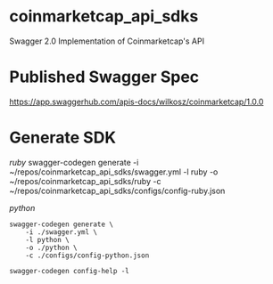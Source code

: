 # coinmarketcap_api_sdks
Swagger 2.0 Implementation of Coinmarketcap's API

# Published Swagger Spec
https://app.swaggerhub.com/apis-docs/wilkosz/coinmarketcap/1.0.0

# Generate SDK

*ruby*
swagger-codegen generate -i ~/repos/coinmarketcap_api_sdks/swagger.yml -l ruby -o ~/repos/coinmarketcap_api_sdks/ruby -c ~/repos/coinmarketcap_api_sdks/configs/config-ruby.json

*python*
```shell
swagger-codegen generate \
    -i ./swagger.yml \
    -l python \
    -o ./python \
    -c ./configs/config-python.json
```

```shell
swagger-codegen config-help -l
```
